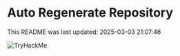 # Auto Regenerate Repository

This README was last updated: 2025-03-03 21:07:46

 ![TryHackMe](https://tryhackme.com/badge/533634)